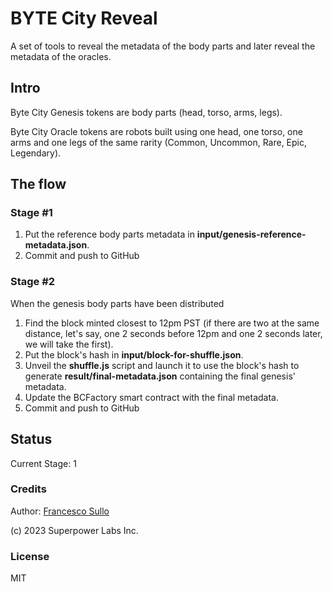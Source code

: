 # BYTE City Reveal

A set of tools to reveal the metadata of the body parts and later reveal the metadata of the oracles.

## Intro

Byte City Genesis tokens are body parts (head, torso, arms, legs).

Byte City Oracle tokens are robots built using one head, one torso, one arms and one legs of the same rarity (Common, Uncommon, Rare, Epic, Legendary).

## The flow

### Stage #1

1. Put the reference body parts metadata in **input/genesis-reference-metadata.json**. 
2. Commit and push to GitHub

### Stage #2

When the genesis body parts have been distributed

1. Find the block minted closest to 12pm PST (if there are two at the same distance, let's say, one 2 seconds before 12pm and one 2 seconds later, we will take the first).
2. Put the block's hash in **input/block-for-shuffle.json**.
3. Unveil the **shuffle.js** script and launch it to use the block's hash to generate **result/final-metadata.json** containing the final genesis' metadata.
4. Update the BCFactory smart contract with the final metadata. 
5. Commit and push to GitHub

## Status

Current Stage: 1

### Credits

Author: [Francesco Sullo](https://sullo.co)

(c) 2023 Superpower Labs Inc.

### License
MIT
